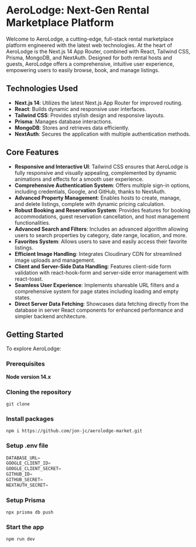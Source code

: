 # AeroLodge: Next-Gen Rental Marketplace Platform

Welcome to AeroLodge, a cutting-edge, full-stack rental marketplace platform engineered with the latest web technologies. At the heart of AeroLodge is the Next.js 14 App Router, combined with React, Tailwind CSS, Prisma, MongoDB, and NextAuth. Designed for both rental hosts and guests, AeroLodge offers a comprehensive, intuitive user experience, empowering users to easily browse, book, and manage listings.

## Technologies Used

- **Next.js 14**: Utilizes the latest Next.js App Router for improved routing.
- **React**: Builds dynamic and responsive user interfaces.
- **Tailwind CSS**: Provides stylish design and responsive layouts.
- **Prisma**: Manages database interactions.
- **MongoDB**: Stores and retrieves data efficiently.
- **NextAuth**: Secures the application with multiple authentication methods.

## Core Features

- **Responsive and Interactive UI**: Tailwind CSS ensures that AeroLodge is fully responsive and visually appealing, complemented by dynamic animations and effects for a smooth user experience.
- **Comprehensive Authentication System**: Offers multiple sign-in options, including credentials, Google, and GitHub, thanks to NextAuth.
- **Advanced Property Management**: Enables hosts to create, manage, and delete listings, complete with dynamic pricing calculation.
- **Robust Booking and Reservation System**: Provides features for booking accommodations, guest reservation cancellation, and host management functionalities.
- **Advanced Search and Filters**: Includes an advanced algorithm allowing users to search properties by category, date range, location, and more.
- **Favorites System**: Allows users to save and easily access their favorite listings.
- **Efficient Image Handling**: Integrates Cloudinary CDN for streamlined image uploads and management.
- **Client and Server-Side Data Handling**: Features client-side form validation with react-hook-form and server-side error management with react-toast.
- **Seamless User Experience**: Implements shareable URL filters and a comprehensive system for page states including loading and empty states.
- **Direct Server Data Fetching**: Showcases data fetching directly from the database in server React components for enhanced performance and simpler backend architecture.

## Getting Started

To explore AeroLodge:
### Prerequisites

**Node version 14.x**

### Cloning the repository

```shell
git clone 
```

### Install packages

```shell
npm i https://github.com/jon-jc/aerolodge-market.git
```

### Setup .env file


```js
DATABASE_URL=
GOOGLE_CLIENT_ID=
GOOGLE_CLIENT_SECRET=
GITHUB_ID=
GITHUB_SECRET=
NEXTAUTH_SECRET=
```

### Setup Prisma

```shell
npx prisma db push

```

### Start the app

```shell
npm run dev
```
